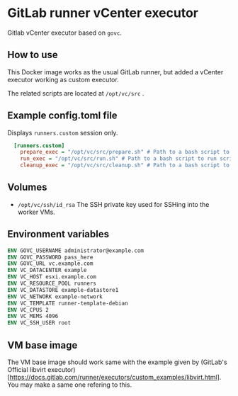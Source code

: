 # GitLab runner vCenter executor

Gitlab vCenter executor based on `govc`.

## How to use

This Docker image works as the usual GitLab runner, but added a vCenter executor working as custom executor.

The related scripts are located at `/opt/vc/src` .

## Example config.toml file

Displays `runners.custom` session only.

```ini
  [runners.custom]
    prepare_exec = "/opt/vc/src/prepare.sh" # Path to a bash script to create VM.
    run_exec = "/opt/vc/src/run.sh" # Path to a bash script to run script inside of VM over ssh.
    cleanup_exec = "/opt/vc/src/cleanup.sh" # Path to a bash script to delete VM and disks.
```

## Volumes

* `/opt/vc/ssh/id_rsa` The SSH private key used for SSHing into the worker VMs.

## Environment variables

```Dockerfile
ENV GOVC_USERNAME administrator@example.com
ENV GOVC_PASSWORD pass_here
ENV GOVC_URL vc.example.com
ENV VC_DATACENTER example
ENV VC_HOST esxi.example.com
ENV VC_RESOURCE_POOL runners
ENV VC_DATASTORE example-datastore1
ENV VC_NETWORK example-network
ENV VC_TEMPLATE runner-template-debian
ENV VC_CPUS 2
ENV VC_MEMS 4096
ENV VC_SSH_USER root
```

## VM base image

The VM base image should work same with the example given by (GitLab's Official libvirt executor)[https://docs.gitlab.com/runner/executors/custom_examples/libvirt.html]. You may make a same one refering to this.
